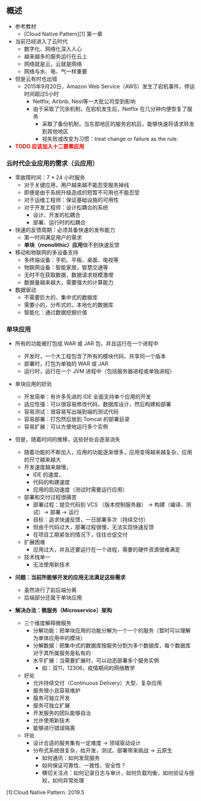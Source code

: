 ## 概述

* 参考教材
  *  [Cloud Native Pattern][1] 第一章
* 当前已经进入了云时代
  * 数字化、网络化深入人心
  * 越来越多的服务运行在云上
  * 网络就是云，云就是网络
  * 网络与水、电、气一样重要
* 但是云有时也出错
  * 2015年9月20日，Amazon Web Service（AWS）发生了宕机事件，停运时间超过5小时
    * Netflix, Airbnb, Nest等一大批公司受到影响
    * 由于采取了冗余机制，在宕机发生后，Netflix 在几分钟内便恢复了服务
      * 采取了备份机制，当东部地区的服务宕机后，能够快速将请求转发到其他地区
      * 视失败或改变为习惯：treat change or failure as the rule.
* **<font color="red">TODO 应该加入十二要素应用</font>**

### 云时代企业应用的需求（云应用）

* 零故障时间：7 * 24 小时服务
  * 对于关键应用，用户越来越不能忍受服务掉线
  * 即便是由于系统升级造成的短暂不可用也不能忍受
  * 对于运维工程师：保证基础设施的可用性
  * 对于开发工程师：设计松耦合的系统 
    * 设计、开发的松耦合
    * 部署、运行时的松耦合
* 快速的反馈周期：必须具备快速的发布能力
  * 第一时间满足用户的需求
  * **单块（monolithic）应用**做不到快速反馈
* 移动和物联网的多设备支持
  * 多终端设备：手机、平板、桌面、电视等
  * 物联网设备：智能家居，智慧交通等
  * 无时不在获取数据，数据请求规模激增
  * 数据量越来越大，需要强大的计算能力
* 数据驱动
  * 不需要巨大的、集中式的数据库
  * 需要小的，分布式的，本地化的数据库
  * 智能化：通过数据挖掘价值

### 单块应用

* 所有的功能被打包成 WAR 或 JAR 包，并且运行在一个进程中
  * 开发时，一个大工程包含了所有的模块代码，共享同一个版本
  * 部署时，打包为单独的 WAR 或 JAR
  * 运行时，运行在一个 JVM 进程中（包括服务器进程或单独进程）
* 单块应用的好处
  * 开发简单：有许多先进的 IDE 全面支持单个应用的开发
  * 适应性强：可以很容易修改代码，数据库设计，然后构建和部署
  * 容易测试：很容易写出端到端的测试代码
  * 容易部署：打包然后放到 Tomcat 的部署目录
  * 容易扩展：可以方便地运行多个实例
* 但是，随着时间的推移，这些好处会逐渐消失
  * 随着功能的不断加入，应用的功能逐渐增多，应用变得越来越复杂，应用的尺寸越来越大
  * 开发速度越来越慢，
    *  IDE 的速度，
    *  代码的构建速度
    *  应用的启动速度（测试时需要运行应用）
  * 部署和交付过程很痛苦
    * 部署过程：提交代码到 VCS （版本控制服务器） -> 构建（编译、测试）-> 部署 -> 运行
    * 目标：追求快速反馈，一日部署多次（持续交付）
    * 但由于代码过大，部署过程很慢，无法实现快速反馈
    * 在项目工期紧张的情况下，往往仓促交付
  * 扩展困难
    * 应用过大，并且还要运行在一个进程，需要的硬件资源很难满足
  * 技术栈单一
    * 无法使用新技术
* **问题：当前所能够开发的应用无法满足这些需求**
  * 虽然进行了前后端分离
  * 后端部分还属于单块应用

* **解决办法：微服务（Microservice）架构**
  * 三个维度解释微服务
    * 分解功能：把单块应用的功能分解为一个一个的服务（暂时可以理解为单体应用中的模块）
    * 分解数据：把集中式的数据库按服务分割为多个数据库，每个数据库对于其所属服务是私有的
    * 水平扩展：当需要扩展时，可以动态部署多个服务实例
      * 如：双11，12306，疫情期间的网络教学
  * 好处
    * 允许持续交付（Continuous Delivery）大型、复杂应用
    * 服务很小且容易维护
    * 服务可独立开发
    * 服务可独立扩展
    * 开发服务的团队能够自治
    * 允许使用新技术
    * 能够进行错误隔离
  * 坏处
    * 设计合适的服务集有一定难度 -> 领域驱动设计
    * 分布式系统很复杂，给开发，测试，部署带来挑战 -> 云原生
      * 如何通讯：如何发现服务
      * 如何保证可靠性、一致性、安全性？
      * 横切关注点：如何记录日志与审计，如何负载均衡，如何验证与授权，如何异常处理



[1]:Cloud Native Pattern. 2019.5